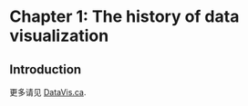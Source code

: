 Chapter 1: The history of data visualization
===

Introduction
---

更多请见 [DataVis.ca](http://DataVis.ca "DataVis").